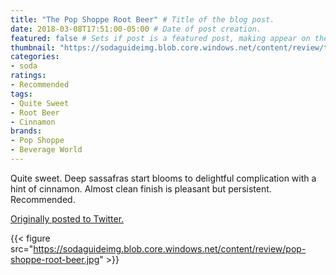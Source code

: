 ```yaml
---
title: "The Pop Shoppe Root Beer" # Title of the blog post.
date: 2018-03-08T17:51:00-05:00 # Date of post creation.
featured: false # Sets if post is a featured post, making appear on the home page side bar.
thumbnail: "https://sodaguideimg.blob.core.windows.net/content/review/thumbs/pop-shoppe-root-beer.jpg" # Sets thumbnail image appearing inside card on homepage.
categories:
- soda
ratings:
- Recommended
tags:
- Quite Sweet
- Root Beer
- Cinnamon
brands:
- Pop Shoppe
- Beverage World
---
```


Quite sweet. Deep sassafras start blooms to delightful complication with a hint of cinnamon. Almost clean finish is pleasant but persistent. Recommended.

[Originally posted to Twitter.](https://twitter.com/Cavorter/status/971896245575933952)

{{< figure src="https://sodaguideimg.blob.core.windows.net/content/review/pop-shoppe-root-beer.jpg" >}}